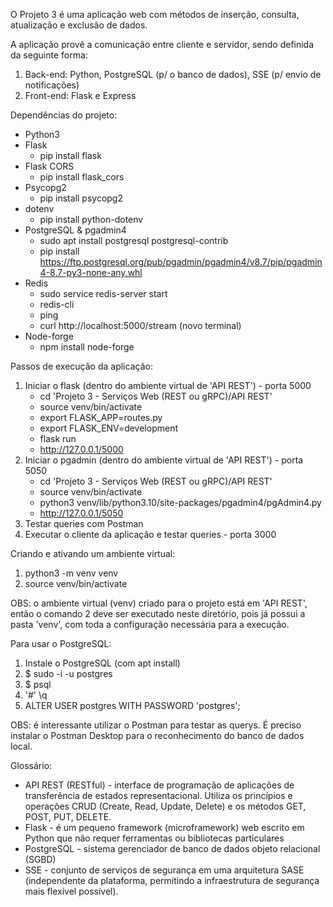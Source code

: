 O Projeto 3 é uma aplicação web com métodos de inserção, consulta, atualização e exclusão de dados.

A aplicação provê a comunicação entre cliente e servidor, sendo definida da seguinte forma:

1. Back-end: Python, PostgreSQL (p/ o banco de dados), SSE (p/ envio de notificações)
2. Front-end: Flask e Express

Dependências do projeto:
- Python3
- Flask
  - pip install flask
- Flask CORS
  - pip install flask_cors
- Psycopg2
  - pip install psycopg2
- dotenv
  - pip install python-dotenv
- PostgreSQL & pgadmin4
  - sudo apt install postgresql postgresql-contrib
  - pip install https://ftp.postgresql.org/pub/pgadmin/pgadmin4/v8.7/pip/pgadmin4-8.7-py3-none-any.whl
- Redis
  - sudo service redis-server start
  - redis-cli
  - ping
  - curl http://localhost:5000/stream (novo terminal)
- Node-forge
  - npm install node-forge

Passos de execução da aplicação:
1. Iniciar o flask (dentro do ambiente virtual de 'API REST') - porta 5000
   - cd 'Projeto 3 - Serviços Web (REST ou gRPC)/API REST'
   - source venv/bin/activate
   - export FLASK_APP=routes.py
   - export FLASK_ENV=development
   - flask run
   - http://127.0.0.1/5000
2. Iniciar o pgadmin (dentro do ambiente virtual de 'API REST') - porta 5050
   - cd 'Projeto 3 - Serviços Web (REST ou gRPC)/API REST'
   - source venv/bin/activate
   - python3 venv/lib/python3.10/site-packages/pgadmin4/pgAdmin4.py
   - http://127.0.0.1/5050
3. Testar queries com Postman
4. Executar o cliente da aplicação e testar queries - porta 3000

Criando e ativando um ambiente virtual:

1. python3 -m venv venv
2. source venv/bin/activate

OBS: o ambiente virtual (venv) criado para o projeto está em 'API REST', então o comando 2 deve ser executado neste diretório, pois já possui a pasta 'venv', com toda a configuração necessária para a execução.

Para usar o PostgreSQL:
1. Instale o PostgreSQL (com apt install)
2. $ sudo -i -u postgres
3. $ psql
4. '#' \q
5. ALTER USER postgres WITH PASSWORD 'postgres';

OBS: é interessante utilizar o Postman para testar as querys. É preciso instalar o Postman Desktop para o reconhecimento do banco de dados local.

Glossário:
- API REST (RESTful) - interface de programação de aplicações de transferência de estados representacional. Utiliza os princípios e operações CRUD (Create, Read, Update, Delete) e os métodos GET, POST, PUT, DELETE.
- Flask - é um pequeno framework (microframework) web escrito em Python que não requer ferramentas ou bibliotecas particulares
- PostgreSQL - sistema gerenciador de banco de dados objeto relacional (SGBD)
- SSE - conjunto de serviços de segurança em uma arquitetura SASE (independente da plataforma, permitindo a infraestrutura de segurança mais flexível possível).

